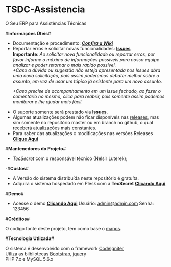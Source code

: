 # TSDC-Assistencia
 O Seu ERP para Assistências Técnicas

 <p />
 <p />
 
 
 
 #__Informações Úteis__#
  * Documentação e procedimento: ___[Confira a Wiki](https://github.com/TecSecret/TSDC-Assistencia/wiki)___
 * Reportar erros e solicitar novas funcionalidades: __[Issues](https://github.com/TecSecret/TSDC-Assistencia/issues)__<br />
 __Importante__: _Ao solicitar nova funcionalidade ou reportar erros, por favor informe o máximo de informações possíveis para nossa equipe analizar e poder retornar o mais rápido possível.<br />
+Caso a dúvida ou sugestão não esteja apresentada nos Issues abra uma nova solicitação, pois assim poderemos debater melhor sobre o assunto, em vez de usar um tópico já existente para um novo assunto.<p />
+Caso precise de acompanhamento em um issue fechado, ao fazer o comentário no mesmo, clica para reabrir, pois somente assim podemos monitorar e lhe ajudar mais fácil._<br />
 * O suporte somente será prestado via __[Issues](https://github.com/TecSecret/TSDC-Assistencia/issues)__.<br />
 * Algumas atualizações podem não ficar disponívels nas [releases](https://github.com/TecSecret/TSDC-Assistencia/releases), mas sim somente no repositório master ou em branch no github, o qual receberá atualizações mais constantes.
 * Para saber das atualizações o modificações nas versões Releases __[Clique Aqui](https://github.com/TecSecret/TSDC-Assistencia/wiki/Change-Log)__ <p />
 
 
 #__Mantenedores do Projeto__#
 * _[TecSecret](tecsecret.com.br)_ com o responsável técnico (Nelsir Luterek);<br />

 
 -#__Custos__#		
   - A Versão do sistema distribuída neste repositório é gratuíta.		
  - Adquira o sistema hospedado em Plesk com a **TecSecret** __[Clicando Aqui](https://central.tecsecret.com.br/cart.php?a=add&pid=64)__ <br />		
 
 
 #__Demo__#
  * Acesse o demo __[Clicando Aqui](https://demotsdc.tecsecret.com.br)__
 Usuário: admin@admin.com
 Senha: 123456
  
 
 #__Créditos__#<br />

 O código fonte deste projeto, tem como base o [mapos](https://github.com/RamonSilva20/mapos).<p />
 
 
 #__Tecnologia Utlizada__#<br/>
 
 O sistema é desenvolvido com o framework [CodeIgniter](https://codeigniter.com/)<br/>
 Utliza as bilbliotecas [Bootstrap](https://github.com/twbs/bootstrap), [jquery](https://jquery.com)<br/>
 PHP 7.x e MySQL 5.6.x
